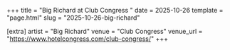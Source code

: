 +++
title = "Big Richard at Club Congress "
date = 2025-10-26
template = "page.html"
slug = "2025-10-26-big-richard"

[extra]
artist = "Big Richard"
venue = "Club Congress"
venue_url = "https://www.hotelcongress.com/club-congress/"
+++
